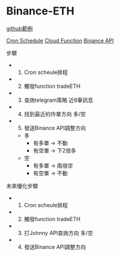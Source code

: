 # Binance-ETH

[github範例](https://github.com/imjamesku/crypto-balancer-function)

[Cron Schedule](https://cloud.google.com/scheduler)
[Cloud Function](https://cloud.google.com/functions/docs/running/function-frameworks)
[Binance API](https://binance-docs.github.io/apidocs/spot/en/#new-order-trade)

步驟
- 1. Cron scheule排程
- 2. 觸發function tradeETH
- 3. 查詢telegram策略 近6筆訊息
- 4. 找到最近的作單方向 多/空
- 5. 發送Binance API調整方向 
  - 多
    - 有多單 -> 不動
    - 有空單 -> 下2倍多
  - 空
    - 有多單 -> 兩倍空
    - 有空單 -> 不動


未來優化步驟
- 1. Cron scheule排程
- 2. 觸發function tradeETH 
- 3. 打Johnny API查詢方向 多/空
- 4. 發送Binance API調整方向
